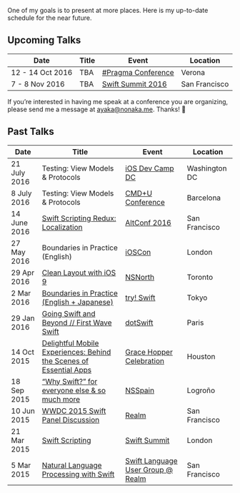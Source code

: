 One of my goals is to present at more places. Here is my up-to-date schedule for the near future.

## Upcoming Talks

| Date        | Title | Event | Location |
| ----------- | ----- | ----- | -------- |
| 12 - 14 Oct 2016 | TBA | [#Pragma Conference][25] | Verona |
| 7 - 8 Nov 2016 | TBA | [Swift Summit 2016][22] | San Francisco |

If you’re interested in having me speak at a conference you are organizing, please send me a message at <ayaka@nonaka.me>. Thanks! 🐥

## Past Talks

| Date        | Title | Event | Location |
| ----------- | ----- | ----- | -------- |
| 21 July 2016 | Testing: View Models & Protocols | [iOS Dev Camp DC][24] | Washington DC |
| 8 July 2016 | Testing: View Models & Protocols | [CMD+U Conference][23] | Barcelona |
| 14 June 2016 | [Swift Scripting Redux: Localization][26] | [AltConf 2016][21] | San Francisco |
| 27 May 2016 | Boundaries in Practice (English) | [iOSCon][19] | London |
| 29 Apr 2016 | [Clean Layout with iOS 9][20] | [NSNorth][16] | Toronto |
| 2 Mar 2016 | [Boundaries in Practice (English + Japanese)][18] | [try! Swift][15] | Tokyo |
| 29 Jan 2016 | [Going Swift and Beyond // First Wave Swift][17] | [dotSwift][14] | Paris |
| 14 Oct 2015 | [Delightful Mobile Experiences: Behind the Scenes of Essential Apps][11] | [Grace Hopper Celebration][10] | Houston |
| 18 Sep 2015 | [“Why Swift?” for everyone else & so much more][9] | [NSSpain][8] | Logroño |
| 10 Jun 2015 | [WWDC 2015 Swift Panel Discussion][12] | [Realm][13] | San Francisco | 
| 21 Mar 2015 | [Swift Scripting][7] | [Swift Summit][5] | London |
| 5 Mar 2015 | [Natural Language Processing with Swift][6] | [Swift Language User Group @ Realm][4] | San Francisco |

[4]: http://www.meetup.com/swift-language/events/220351309/
[5]: https://www.swiftsummit.com
[6]: http://realm.io/news/natural-language-processing-with-swift/
[7]: https://realm.io/news/swift-scripting/
[8]: http://nsspain.com/2015/
[9]: https://speakerdeck.com/ayanonagon/why-swift-for-everyone-else-and-so-much-more
[10]: http://gracehopper.anitaborg.org
[11]: http://schedule.gracehopper.org/session/delightful-mobile-experiences-behind-the-scenes-of-essential-apps/
[12]: https://realm.io/news/apple-wwdc-2015-swift-panel-discussion/
[13]: https://realm.io
[14]: http://www.dotswift.io
[15]: http://www.tryswiftconf.com
[16]: https://nsnorth.ca
[17]: http://www.thedotpost.com/2016/01/ayaka-nonaka-going-swift-and-beyond-first-wave-swift
[18]: https://speakerdeck.com/ayanonagon/shi-jian-de-boundaries
[19]: https://skillsmatter.com/conferences/7598-ioscon-2016-the-conference-for-ios-and-swift-developers
[20]: https://speakerdeck.com/ayanonagon/clean-layout-with-ios-9
[21]: http://altconf.com
[22]: https://www.swiftsummit.com
[23]: http://www.cmduconf.com
[24]: http://iosdevcampdc.com
[25]: http://pragmaconference.com
[26]: https://realm.io/news/altconf-ayaka-nonaka-swift-scripting-redux-localization/
